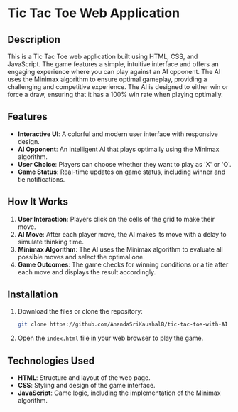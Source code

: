 # Tic Tac Toe Web Application

## Description

This is a Tic Tac Toe web application built using HTML, CSS, and JavaScript. The game features a simple, intuitive interface and offers an engaging experience where you can play against an AI opponent. The AI uses the Minimax algorithm to ensure optimal gameplay, providing a challenging and competitive experience. The AI is designed to either win or force a draw, ensuring that it has a 100% win rate when playing optimally.

## Features

- **Interactive UI**: A colorful and modern user interface with responsive design.
- **AI Opponent**: An intelligent AI that plays optimally using the Minimax algorithm.
- **User Choice**: Players can choose whether they want to play as 'X' or 'O'.
- **Game Status**: Real-time updates on game status, including winner and tie notifications.

## How It Works

1. **User Interaction**: Players click on the cells of the grid to make their move.
2. **AI Move**: After each player move, the AI makes its move with a delay to simulate thinking time.
3. **Minimax Algorithm**: The AI uses the Minimax algorithm to evaluate all possible moves and select the optimal one.
4. **Game Outcomes**: The game checks for winning conditions or a tie after each move and displays the result accordingly.

## Installation

1. Download the files or clone the repository:
   ```bash
   git clone https://github.com/AnandaSriKaushalB/tic-tac-toe-with-AI

2. Open the `index.html` file in your web browser to play the game.

## Technologies Used

- **HTML**: Structure and layout of the web page.
- **CSS**: Styling and design of the game interface.
- **JavaScript**: Game logic, including the implementation of the Minimax algorithm.

